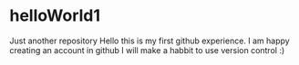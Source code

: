 # helloWorld1
Just another repository
Hello this is my first github experience.
I am happy creating an account in github
I will make a habbit to use version control :)
